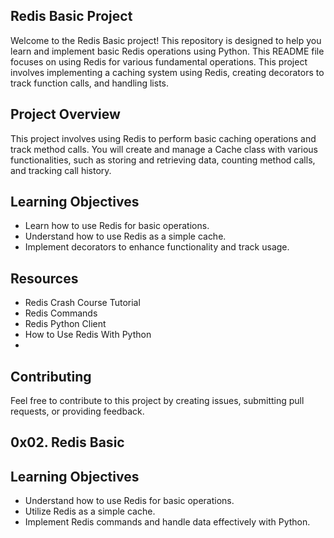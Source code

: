 ## Redis Basic Project
Welcome to the Redis Basic project! This repository is designed to help you learn and implement basic Redis operations using Python. This README file focuses on using Redis for various fundamental operations. This project involves implementing a caching system using Redis, creating decorators to track function calls, and handling lists. 

## Project Overview
This project involves using Redis to perform basic caching operations and track method calls. You will create and manage a Cache class with various functionalities, such as storing and retrieving data, counting method calls, and tracking call history.

## Learning Objectives
- Learn how to use Redis for basic operations.
- Understand how to use Redis as a simple cache.
- Implement decorators to enhance functionality and track usage.

## Resources
- Redis Crash Course Tutorial
- Redis Commands
- Redis Python Client
- How to Use Redis With Python
- 
## Contributing
Feel free to contribute to this project by creating issues, submitting pull requests, or providing feedback.
## 0x02. Redis Basic

## Learning Objectives
- Understand how to use Redis for basic operations.
- Utilize Redis as a simple cache.
- Implement Redis commands and handle data effectively with Python.
